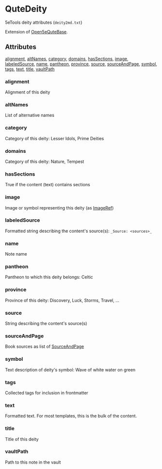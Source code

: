 # QuteDeity

5eTools deity attributes (`deity2md.txt`)

Extension of [Open5eQuteBase](Open5eQuteBase.md).

## Attributes

[alignment](#alignment), [altNames](#altnames), [category](#category), [domains](#domains), [hasSections](#hassections), [image](#image), [labeledSource](#labeledsource), [name](#name), [pantheon](#pantheon), [province](#province), [source](#source), [sourceAndPage](#sourceandpage), [symbol](#symbol), [tags](#tags), [text](#text), [title](#title), [vaultPath](#vaultpath)


### alignment

Alignment of this deity

### altNames

List of alternative names

### category

Category of this deity: Lesser Idols, Prime Deities

### domains

Category of this deity: Nature, Tempest

### hasSections

True if the content (text) contains sections

### image

Image or symbol representing this deity (as [ImageRef](../ImageRef.md))

### labeledSource

Formatted string describing the content's source(s): `_Source: <sources>_`

### name

Note name

### pantheon

Pantheon to which this deity belongs: Celtic

### province

Province of this deity: Discovery, Luck, Storms, Travel, ...

### source

String describing the content's source(s)

### sourceAndPage

Book sources as list of [SourceAndPage](../SourceAndPage.md)

### symbol

Text description of deity's symbol: Wave of white water on green

### tags

Collected tags for inclusion in frontmatter

### text

Formatted text. For most templates, this is the bulk of the content.

### title

Title of this deity

### vaultPath

Path to this note in the vault
